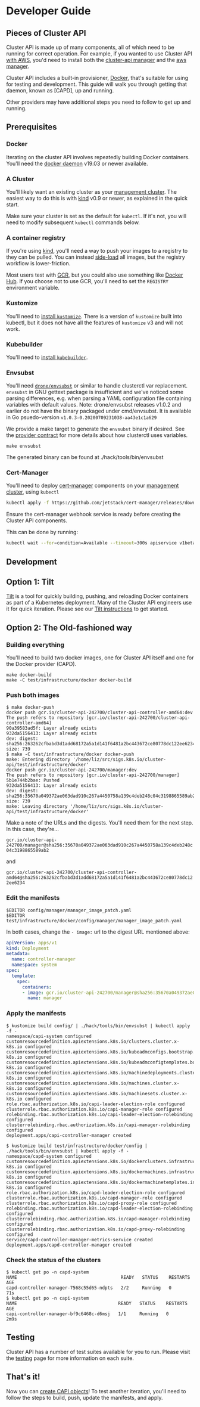 # Developer Guide

## Pieces of Cluster API

Cluster API is made up of many components, all of which need to be running for correct operation.
For example, if you wanted to use Cluster API [with AWS][capa], you'd need to install both the [cluster-api manager][capi-manager] and the [aws manager][capa-manager].

Cluster API includes a built-in provisioner, [Docker], that's suitable for using for testing and development.
This guide will walk you through getting that daemon, known as [CAPD], up and running.

Other providers may have additional steps you need to follow to get up and running.

[capa]: https://github.com/kubernetes-sigs/cluster-api-provider-aws
[capi-manager]: https://github.com/kubernetes-sigs/cluster-api/blob/master/main.go
[capa-manager]: https://github.com/kubernetes-sigs/cluster-api-provider-aws/blob/master/main.go
[Docker]: https://github.com/kubernetes-sigs/cluster-api/tree/master/test/infrastructure/docker

## Prerequisites

### Docker

Iterating on the cluster API involves repeatedly building Docker containers.
You'll need the [docker daemon][docker] v19.03 or newer available.

[docker]: https://docs.docker.com/install/

### A Cluster

You'll likely want an existing cluster as your [management cluster][mcluster].
The easiest way to do this is with [kind] v0.9 or newer, as explained in the quick start.

Make sure your cluster is set as the default for `kubectl`.
If it's not, you will need to modify subsequent `kubectl` commands below.

[clusterctl]: https://github.com/kubernetes-sigs/cluster-api/tree/master/cmd/clusterctl
[pivot]: https://cluster-api.sigs.k8s.io/reference/glossary.html#pivot
[mcluster]: https://cluster-api.sigs.k8s.io/reference/glossary.html#management-cluster
[kind]: https://github.com/kubernetes-sigs/kind

### A container registry

If you're using [kind], you'll need a way to push your images to a registry to they can be pulled.
You can instead [side-load] all images, but the registry workflow is lower-friction.

Most users test with [GCR], but you could also use something like [Docker Hub][hub].
If you choose not to use GCR, you'll need to set the `REGISTRY` environment variable.

[side-load]: https://kind.sigs.k8s.io/docs/user/quick-start/#loading-an-image-into-your-cluster
[GCR]: https://cloud.google.com/container-registry/
[hub]: https://hub.docker.com/

### Kustomize

You'll need to [install `kustomize`][kustomize].
There is a version of `kustomize` built into kubectl, but it does not have all the features of `kustomize` v3 and will not work.

[kustomize]: https://github.com/kubernetes-sigs/kustomize/blob/master/docs/INSTALL.md

### Kubebuilder

You'll need to [install `kubebuilder`][kubebuilder].

[kubebuilder]: https://book.kubebuilder.io/quick-start.html#installation

### Envsubst

You'll need [`drone/envsubst`][envsubst] or similar to handle clusterctl var replacement. `envsubst` in GNU gettext package is insufficient and we've noticed some parsing differences, e.g. when parsing a YAML configuration file containing variables with default values. Note: drone/envsubst releases v1.0.2 and earlier do not have the binary packaged under cmd/envsubst. It is available in Go psuedo-version `v1.0.3-0.20200709231038-aa43e1c1a629`

We provide a make target to generate the `envsubst` binary if desired. See the [provider contract][provider-contract] for more details about how clusterctl uses variables.

```
make envsubst
```

The generated binary can be found at ./hack/tools/bin/envsubst

[envsubst]: https://github.com/drone/envsubst
[provider-contract]: ./../clusterctl/provider-contract.md

### Cert-Manager

You'll need to deploy [cert-manager] components on your [management cluster][mcluster], using `kubectl`

```bash
kubectl apply -f https://github.com/jetstack/cert-manager/releases/download/v1.1.0/cert-manager.yaml
```

Ensure the cert-manager webhook service is ready before creating the Cluster API components. 

This can be done by running: 

```bash
kubectl wait --for=condition=Available --timeout=300s apiservice v1beta1.webhook.cert-manager.io
```

[cert-manager]: https://github.com/jetstack/cert-manager

## Development

## Option 1: Tilt

[Tilt][tilt] is a tool for quickly building, pushing, and reloading Docker containers as part of a Kubernetes deployment.
Many of the Cluster API engineers use it for quick iteration. Please see our [Tilt instructions] to get started.

[tilt]: https://tilt.dev
[capi-dev]: https://github.com/chuckha/capi-dev
[Tilt instructions]: ../developer/tilt.md

## Option 2: The Old-fashioned way

### Building everything

You'll need to build two docker images, one for Cluster API itself and one for the Docker provider (CAPD).

```
make docker-build
make -C test/infrastructure/docker docker-build
```

### Push both images

```shell
$ make docker-push
docker push gcr.io/cluster-api-242700/cluster-api-controller-amd64:dev
The push refers to repository [gcr.io/cluster-api-242700/cluster-api-controller-amd64]
90a39583ad5f: Layer already exists
932da5156413: Layer already exists
dev: digest: sha256:263262cfbabd3d1add68172a5a1d141f6481a2bc443672ce80778dc122ee6234 size: 739
$ make -C test/infrastructure/docker docker-push
make: Entering directory '/home/liz/src/sigs.k8s.io/cluster-api/test/infrastructure/docker'
docker push gcr.io/cluster-api-242700/manager:dev
The push refers to repository [gcr.io/cluster-api-242700/manager]
5b1e744b2bae: Pushed
932da5156413: Layer already exists
dev: digest: sha256:35670a049372ae063dad910c267a4450758a139c4deb248c04c3198865589ab2 size: 739
make: Leaving directory '/home/liz/src/sigs.k8s.io/cluster-api/test/infrastructure/docker'
```

Make a note of the URLs and the digests. You'll need them for the next step. In this case, they're...

`gcr.io/cluster-api-242700/manager@sha256:35670a049372ae063dad910c267a4450758a139c4deb248c04c3198865589ab2`

and

`gcr.io/cluster-api-242700/cluster-api-controller-amd64@sha256:263262cfbabd3d1add68172a5a1d141f6481a2bc443672ce80778dc122ee6234`

### Edit the manifests

```
$EDITOR config/manager/manager_image_patch.yaml
$EDITOR test/infrastructure/docker/config/manager/manager_image_patch.yaml
```

In both cases, change the `- image:` url to the digest URL mentioned above:

```yaml
apiVersion: apps/v1
kind: Deployment
metadata:
  name: controller-manager
  namespace: system
spec:
  template:
    spec:
      containers:
      - image: gcr.io/cluster-api-242700/manager@sha256:35670a049372ae063dad910c267a4450758a139c4deb248c04c3198865589ab2`
        name: manager
```

### Apply the manifests
```shell
$ kustomize build config/ | ./hack/tools/bin/envsubst | kubectl apply -f -
namespace/capi-system configured
customresourcedefinition.apiextensions.k8s.io/clusters.cluster.x-k8s.io configured
customresourcedefinition.apiextensions.k8s.io/kubeadmconfigs.bootstrap.cluster.x-k8s.io configured
customresourcedefinition.apiextensions.k8s.io/kubeadmconfigtemplates.bootstrap.cluster.x-k8s.io configured
customresourcedefinition.apiextensions.k8s.io/machinedeployments.cluster.x-k8s.io configured
customresourcedefinition.apiextensions.k8s.io/machines.cluster.x-k8s.io configured
customresourcedefinition.apiextensions.k8s.io/machinesets.cluster.x-k8s.io configured
role.rbac.authorization.k8s.io/capi-leader-election-role configured
clusterrole.rbac.authorization.k8s.io/capi-manager-role configured
rolebinding.rbac.authorization.k8s.io/capi-leader-election-rolebinding configured
clusterrolebinding.rbac.authorization.k8s.io/capi-manager-rolebinding configured
deployment.apps/capi-controller-manager created

$ kustomize build test/infrastructure/docker/config | ./hack/tools/bin/envsubst | kubectl apply -f -
namespace/capd-system configured
customresourcedefinition.apiextensions.k8s.io/dockerclusters.infrastructure.cluster.x-k8s.io configured
customresourcedefinition.apiextensions.k8s.io/dockermachines.infrastructure.cluster.x-k8s.io configured
customresourcedefinition.apiextensions.k8s.io/dockermachinetemplates.infrastructure.cluster.x-k8s.io configured
role.rbac.authorization.k8s.io/capd-leader-election-role configured
clusterrole.rbac.authorization.k8s.io/capd-manager-role configured
clusterrole.rbac.authorization.k8s.io/capd-proxy-role configured
rolebinding.rbac.authorization.k8s.io/capd-leader-election-rolebinding configured
clusterrolebinding.rbac.authorization.k8s.io/capd-manager-rolebinding configured
clusterrolebinding.rbac.authorization.k8s.io/capd-proxy-rolebinding configured
service/capd-controller-manager-metrics-service created
deployment.apps/capd-controller-manager created
```

### Check the status of the clusters

```shell
$ kubectl get po -n capd-system
NAME                                       READY   STATUS    RESTARTS   AGE
capd-controller-manager-7568c55d65-ndpts   2/2     Running   0          71s
$ kubectl get po -n capi-system
NAME                                      READY   STATUS    RESTARTS   AGE
capi-controller-manager-bf9c6468c-d6msj   1/1     Running   0          2m9s
```

## Testing

Cluster API has a number of test suites available for you to run. Please visit the [testing][testing] page for more
information on each suite.

[testing]: ./testing.md

## That's it!

Now you can [create CAPI objects][qs]!
To test another iteration, you'll need to follow the steps to build, push, update the manifests, and apply.

[qs]: https://cluster-api.sigs.k8s.io/user/quick-start.html#usage
